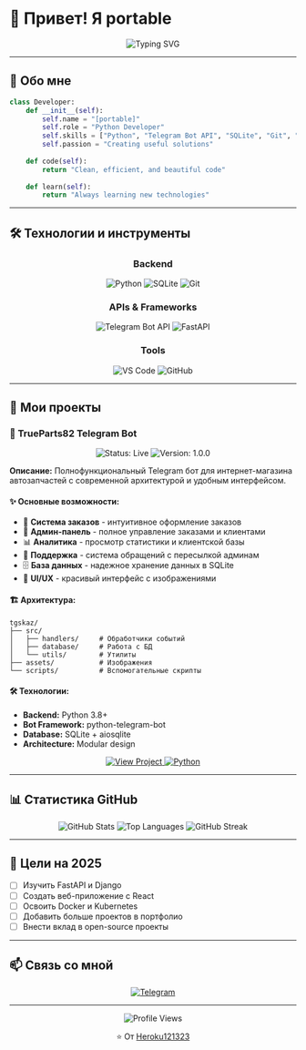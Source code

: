 # 👋 Привет! Я portable

<div align="center">
  <img src="https://readme-typing-svg.herokuapp.com?font=Fira+Code&pause=1000&color=2CA5E0&center=true&vCenter=true&width=435&lines=Python+Developer;Telegram+Bot+Creator;Full-Stack+Developer" alt="Typing SVG" />
</div>

---

## 🚀 Обо мне

```python
class Developer:
    def __init__(self):
        self.name = "[portable]"
        self.role = "Python Developer"
        self.skills = ["Python", "Telegram Bot API", "SQLite", "Git", "Discors bots"]
        self.passion = "Creating useful solutions"
    
    def code(self):
        return "Clean, efficient, and beautiful code"
    
    def learn(self):
        return "Always learning new technologies"
```

---

## 🛠 Технологии и инструменты

<div align="center">
  
### Backend
![Python](https://img.shields.io/badge/Python-3776AB?style=for-the-badge&logo=python&logoColor=white)
![SQLite](https://img.shields.io/badge/SQLite-07405E?style=for-the-badge&logo=sqlite&logoColor=white)
![Git](https://img.shields.io/badge/Git-F05032?style=for-the-badge&logo=git&logoColor=white)

### APIs & Frameworks
![Telegram Bot API](https://img.shields.io/badge/Telegram-2CA5E0?style=for-the-badge&logo=telegram&logoColor=white)
![FastAPI](https://img.shields.io/badge/FastAPI-009688?style=for-the-badge&logo=fastapi&logoColor=white)

### Tools
![VS Code](https://img.shields.io/badge/VS_Code-007ACC?style=for-the-badge&logo=visual-studio-code&logoColor=white)
![GitHub](https://img.shields.io/badge/GitHub-181717?style=for-the-badge&logo=github&logoColor=white)

</div>

---

## 📱 Мои проекты

### 🤖 TrueParts82 Telegram Bot
<div align="center">
  <img src="https://img.shields.io/badge/Status-Live-brightgreen?style=for-the-badge" alt="Status: Live" />
  <img src="https://img.shields.io/badge/Version-1.0.0-blue?style=for-the-badge" alt="Version: 1.0.0" />
</div>

**Описание:** Полнофункциональный Telegram бот для интернет-магазина автозапчастей с современной архитектурой и удобным интерфейсом.

#### ✨ Основные возможности:
- 🛒 **Система заказов** - интуитивное оформление заказов
- 👥 **Админ-панель** - полное управление заказами и клиентами
- 📊 **Аналитика** - просмотр статистики и клиентской базы
- 💬 **Поддержка** - система обращений с пересылкой админам
- 🗄️ **База данных** - надежное хранение данных в SQLite
- 🎨 **UI/UX** - красивый интерфейс с изображениями

#### 🏗 Архитектура:
```
tgskaz/
├── src/
│   ├── handlers/     # Обработчики событий
│   ├── database/     # Работа с БД
│   └── utils/        # Утилиты
├── assets/           # Изображения
└── scripts/          # Вспомогательные скрипты
```

#### 🛠 Технологии:
- **Backend:** Python 3.8+
- **Bot Framework:** python-telegram-bot
- **Database:** SQLite + aiosqlite
- **Architecture:** Modular design

<div align="center">
  <a href="https://github.com/Heroku121323/tgbot">
    <img src="https://img.shields.io/badge/View_Project-2CA5E0?style=for-the-badge&logo=github&logoColor=white" alt="View Project" />
  </a>
  <a href="https://github.com/Heroku121323/tgbot">
    <img src="https://img.shields.io/badge/Code-Python-3776AB?style=for-the-badge&logo=python&logoColor=white" alt="Python" />
  </a>
</div>

---

## 📊 Статистика GitHub

<div align="center">
  <img src="https://github-readme-stats.vercel.app/api?username=Heroku121323&show_icons=true&theme=dark&hide_border=true&count_private=true&include_all_commits=true" alt="GitHub Stats" />
  
  <img src="https://github-readme-stats.vercel.app/api/top-langs/?username=Heroku121323&layout=compact&theme=dark&hide_border=true&langs_count=6" alt="Top Languages" />
  
  <img src="https://github-readme-streak-stats.herokuapp.com/?user=Heroku121323&theme=dark&hide_border=true" alt="GitHub Streak" />
</div>

---

## 🎯 Цели на 2025

- [ ] Изучить FastAPI и Django
- [ ] Создать веб-приложение с React
- [ ] Освоить Docker и Kubernetes
- [ ] Добавить больше проектов в портфолио
- [ ] Внести вклад в open-source проекты

---

## 📫 Связь со мной

<div align="center">
  <a href="https://t.me/W777AW">
    <img src="https://img.shields.io/badge/Telegram-2CA5E0?style=for-the-badge&logo=telegram&logoColor=white" alt="Telegram" />
  </a>
</div>

---

<div align="center">
  <img src="https://komarev.com/ghpvc/?username=Heroku121323&style=for-the-badge&color=2CA5E0" alt="Profile Views" />
  
  ⭐ От [Heroku121323](https://github.com/Heroku121323)
</div>
